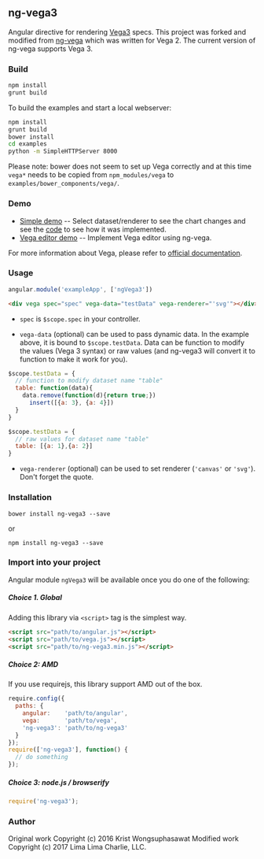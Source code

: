 ng-vega3
------------

Angular directive for rendering [Vega3](http://vega.github.io/) specs.
This project was forked and modified from [ng-vega](https://github.com/kristw/ng-vega) which was written for Vega 2.
The current version of ng-vega supports Vega 3.

### Build

```bash
npm install
grunt build
```

To build the examples and start a local webserver:
```bash
npm install
grunt build
bower install
cd examples
python -m SimpleHTTPServer 8000
```

Please note: bower does not seem to set up Vega correctly and at this time `vega*` needs to be copied from `npm_modules/vega` to `examples/bower_components/vega/`.

### Demo

- [Simple demo](http://kristw.github.io/ng-vega) -- Select dataset/renderer to see the chart changes and see the [code](https://github.com/kristw/ng-vega/blob/master/examples/index.html) to see how it was implemented.
- [Vega editor demo](http://kristw.github.io/ng-vega/editor.html) -- Implement Vega editor using ng-vega.

For more information about Vega, please refer to [official documentation](http://vega.github.io/).

### Usage

```javascript
angular.module('exampleApp', ['ngVega3'])
```

```html
<div vega spec="spec" vega-data="testData" vega-renderer="'svg'"></div>
```

- `spec` is `$scope.spec` in your controller.

- `vega-data` (optional) can be used to pass dynamic data. In the example above, it is bound to `$scope.testData`. Data can be function to modify the values (Vega 3 syntax) or raw values (and ng-vega3 will convert it to function to make it work for you).

```javascript
$scope.testData = {
  // function to modify dataset name "table"
  table: function(data){
    data.remove(function(d){return true;})
      insert([{a: 3}, {a: 4}])
  }
}

$scope.testData = {
  // raw values for dataset name "table"
  table: [{a: 1},{a: 2}] 
}
```

- `vega-renderer` (optional) can be used to set renderer (`'canvas'` or `'svg'`). Don't forget the quote.

### Installation

```
bower install ng-vega3 --save
```

or

```
npm install ng-vega3 --save
```

### Import into your project

Angular module `ngVega3` will be available once you do one of the following:

##### Choice 1. Global

Adding this library via ```<script>``` tag is the simplest way. 

```html
<script src="path/to/angular.js"></script>
<script src="path/to/vega.js"></script>
<script src="path/to/ng-vega3.min.js"></script>
```

##### Choice 2: AMD

If you use requirejs, this library support AMD out of the box.

```javascript
require.config({
  paths: {
    angular:    'path/to/angular',
    vega:       'path/to/vega',
    'ng-vega3': 'path/to/ng-vega3'
  }
});
require(['ng-vega3'], function() {
  // do something
});
```

##### Choice 3: node.js / browserify

```javascript
require('ng-vega3');
```

### Author

Original work Copyright (c) 2016 Krist Wongsuphasawat
Modified work Copyright (c) 2017 Lima Lima Charlie, LLC.
